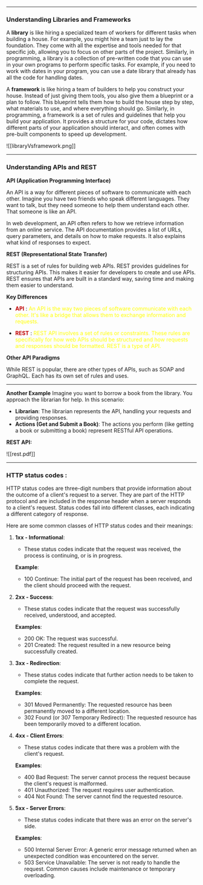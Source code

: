
---

### Understanding Libraries and Frameworks

A **library** is like hiring a specialized team of workers for different tasks when building a house. For example, you might hire a team just to lay the foundation. They come with all the expertise and tools needed for that specific job, allowing you to focus on other parts of the project. Similarly, in programming, a library is a collection of pre-written code that you can use in your own programs to perform specific tasks. For example, if you need to work with dates in your program, you can use a date library that already has all the code for handling dates.


A **framework** is like hiring a team of builders to help you construct your house. Instead of just giving them tools, you also give them a blueprint or a plan to follow. This blueprint tells them how to build the house step by step, what materials to use, and where everything should go. Similarly, in programming, a framework is a set of rules and guidelines that help you build your application. It provides a structure for your code, dictates how different parts of your application should interact, and often comes with pre-built components to speed up development.



![[libraryVsframework.png]]



---
### Understanding APIs and REST

**API (Application Programming Interface)**

An API is a way for different pieces of software to communicate with each other. Imagine you have two friends who speak different languages. They want to talk, but they need someone to help them understand each other. That someone is like an API.

In web development, an API often refers to how we retrieve information from an online service. The API documentation provides a list of URLs, query parameters, and details on how to make requests. It also explains what kind of responses to expect.

**REST (Representational State Transfer)**

REST is a set of rules for building web APIs. REST provides guidelines for structuring APIs. This makes it easier for developers to create and use APIs. REST ensures that APIs are built in a standard way, saving time and making them easier to understand.


**Key Differences**

- **<font color="#c00000">API</font>** :<font color="#ffff00"> An API is  the way two pieces of software communicate with each other. It's like a bridge that allows them to exchange information and requests.</font>

- **<font color="#c00000">REST</font>** : <font color="#ffff00">REST API involves a set of rules or constraints. These rules are specifically for how web APIs should be structured and how requests and responses should be formatted. REST is a type of API.</font>

**Other API Paradigms**

While REST is popular, there are other types of APIs, such as SOAP and GraphQL. Each has its own set of rules and uses.

---
**Another Example**
Imagine you want to borrow a book from the library. You approach the librarian for help. In this scenario:

- **Librarian**: The librarian represents the API, handling your requests and providing responses.
- **Actions (Get and Submit a Book)**: The actions you perform (like getting a book or submitting a book) represent RESTful API operations.



**REST API:**

![[rest.pdf]]


---

### HTTP status codes : 

HTTP status codes are three-digit numbers that provide information about the outcome of a client's request to a server. They are part of the HTTP protocol and are included in the response header when a server responds to a client's request. Status codes fall into different classes, each indicating a different category of response.

Here are some common classes of HTTP status codes and their meanings:

1. **1xx - Informational**:
   - These status codes indicate that the request was received, the process is continuing, or is in progress.

   **Example**:
   - 100 Continue: The initial part of the request has been received, and the client should proceed with the request.

2. **2xx - Success**:
   - These status codes indicate that the request was successfully received, understood, and accepted.

   **Examples**:
   - 200 OK: The request was successful.
   - 201 Created: The request resulted in a new resource being successfully created.

3. **3xx - Redirection**:
   - These status codes indicate that further action needs to be taken to complete the request.

   **Examples**:
   - 301 Moved Permanently: The requested resource has been permanently moved to a different location.
   - 302 Found (or 307 Temporary Redirect): The requested resource has been temporarily moved to a different location.

4. **4xx - Client Errors**:
   - These status codes indicate that there was a problem with the client's request.

   **Examples**:
   - 400 Bad Request: The server cannot process the request because the client's request is malformed.
   - 401 Unauthorized: The request requires user authentication.
   - 404 Not Found: The server cannot find the requested resource.

5. **5xx - Server Errors**:
   - These status codes indicate that there was an error on the server's side.

   **Examples**:
   - 500 Internal Server Error: A generic error message returned when an unexpected condition was encountered on the server.
   - 503 Service Unavailable: The server is not ready to handle the request. Common causes include maintenance or temporary overloading.
